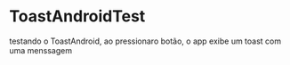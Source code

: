 # ToastAndroidTest
testando o ToastAndroid, ao pressionaro botão, o app exibe um toast com uma menssagem 
